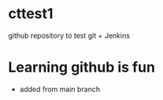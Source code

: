 # cttest1
github repository to test git + Jenkins
# Learning github is fun
- added from main branch
